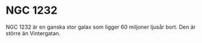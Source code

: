 # NGC 1232

NGC 1232 är en ganska stor galax som ligger 60 miljoner ljusår bort. Den är
större än Vintergatan.
